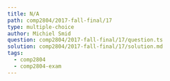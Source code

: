 ```yaml
---
title: N/A
path: comp2804/2017-fall-final/17
type: multiple-choice
author: Michiel Smid
question: comp2804/2017-fall-final/17/question.ts
solution: comp2804/2017-fall-final/17/solution.md
tags:
  - comp2804
  - comp2804-exam
---
```

